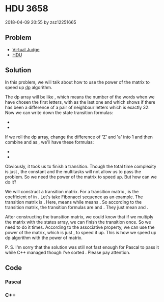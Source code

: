 <h1>HDU 3658</h1>
<p><time>2018-04-09 20:55</time> by zsz12251665</p>
<section>
	<h2>Problem</h2>
	<ul class="buttonList">
		<a target="_blank" href="https://vjudge.net/problem/HDU-3658"><li>Virtual Judge</li></a>
		<a target="_blank" href="http://acm.hdu.edu.cn/showproblem.php?pid=3658"><li>HDU</li></a>
	</ul>
</section>
<section>
	<h2>Solution</h2>
	<p>In this problem, we will talk about how to use the power of the matrix to speed up <abbr title="dynamic programming">dp</abbr> algorithm. </p>
	<p>The dp array will be like <data value="v{dp}b{v{i}o{,}v{j}o{,}v{c}}"></data>, which means the number of the words when we have chosen the first <data value="v{i}"></data> letters,  with <data value="v{j}"></data> as the last one and <data value="v{c}"></data> which shows if there has been a difference of a pair of neighbour letters which is exactly 32. Now we can write down the state transition formulas: </p>
	<ul>
		<li><data value="v{dp}b{v{i}o{,}v{j}o{,}c{0}}o{=}o{&sum;}i{v{j}o{+}c{31}l{}v{k}o{=}v{j}o{-}c{31}}v{dp}b{v{i}o{-}c{1}o{,}v{k}o{,}c{0}}"></data></li>
		<li><data value="v{dp}b{v{i}o{,}v{j}o{,}c{1}}o{=}v{dp}b{v{i}o{-}c{1}o{,}v{j}o{&plusmn;}c{32}o{,}c{0}}o{+}o{&sum;}i{v{j}o{+}c{32}l{}v{k}o{=}v{j}o{-}c{32}}v{dp}b{v{i}o{-}c{1}o{,}v{k}o{,}c{0}}"></data></li>
	</ul>
	<p>If we roll the dp array, change the difference of 'Z' and 'a' into 1 and then combine <data value="v{j}"></data> and <data value="v{c}"></data> as <data value="o{(}c{52}o{}v{c}o{+}v{j}o{)}"></data>, we'll have these formulas: </p>
	<ul>
		<li><data value="v{dp}b{v{j}}o{=}o{&sum;}i{v{j}o{+}c{25}l{}v{k}o{=}v{j}o{-}c{25}}v{dp}b{v{k}}"></data></li>
		<li><data value="v{dp}b{v{j}o{+}c{52}}o{=}v{dp}b{v{j}o{&plusmn;}c{26}}o{+}o{&sum;}i{v{j}o{+}c{26}l{}v{k}o{=}v{j}o{-}c{26}}v{dp}b{v{k}o{+}c{52}}}"></data></li>
	</ul>
	<p>Obviously, it took us <data value="o{O}o{(}c{2}o{&times;}c{52}o{)}"></data> to finish a transition. Though the total time complexity is just <data value="o{O}o{(}v{m}o{)}"></data>, the constant and the multitasks will not allow us to pass the problem. So we need the power of the matrix to speed up. But how can we do it? </p>
	<p>We will construct a transition matrix. For a transition matrix <data value="v{M}"></data>, <data value="v{M}b{v{x}o{,}v{y}}"></data> is the coefficient of <data value="v{dp}b{v{y}}"></data> in <data value="v{dp}b{v{x}}"></data>. Let's take Fibonacci sequence as an example. The transition matrix is <data value="o{[}m{c{1}l{}c{1}}o{&nbsp;}m{c{1}l{}c{0}}o{]}"></data>. Here, <data value="v{dp}b{v{i}o{,}c{0}}"></data> means <data value="v{F}b{v{i}}"></data> while <data value="v{dp}b{v{i}o{,}c{1}}"></data> means <data value="v{F}b{v{i}o{-}c{1}}"></data>. So according to the transition matrix, the transition formulas are <data value="v{dp}b{v{i}o{,}c{0}}o{=}c{1}o{&sdot;}v{dp}b{v{i}o{-}c{1}o{,}c{0}}o{+}c{1}o{&sdot;}v{dp}b{v{i}o{-}c{1}o{,}c{1}}o{=}v{dp}b{v{i}o{-}c{1}o{,}c{0}}o{+}v{dp}b{v{i}o{-}c{1}o{,}c{1}}"></data> and <data value="v{dp}b{v{i}o{,}c{1}}o{=}c{1}o{&sdot;}v{dp}b{v{i}o{-}c{1}o{,}c{0}}o{+}c{0}o{&sdot;}v{dp}b{v{i}o{-}c{1}o{,}c{1}}o{=}v{dp}b{v{i}o{-}c{1}o{,}c{0}}"></data>. They just mean <data value="v{F}b{v{i}}o{=}v{F}b{v{i}o{-}c{1}}o{+}v{F}b{v{i}o{-}c{2}}"></data> and <data value="v{F}b{v{i}o{-}c{1}}o{=}v{F}b{v{i}o{-}c{1}}"></data>. </p>
	<p>After constructing the transition matrix, we could know that if we multiply the matrix with the states array, we can finish the transition once. So we need to do it <data value="v{m}"></data> times. According to the associative property, we can use the power of the matrix, which is just <data value="o{O}o{(}o{lg}v{m}o{)}"></data>, to speed it up. This is how we speed up dp algorithm with the power of matrix. </p>
	<p>P. S. I'm sorry that the solution was still not fast enough for Pascal to pass it while C++ managed though I've sorted <data value="v{m}"></data>. Please pay attention. </p>
</section>
<section>
	<h2>Code</h2>
	<section>
		<h3>Pascal</h3>
		<code lang="pas"></code>
	</section>
	<section>
		<h3>C++</h3>
		<code lang="cpp"></code>
	</section>
</section>
